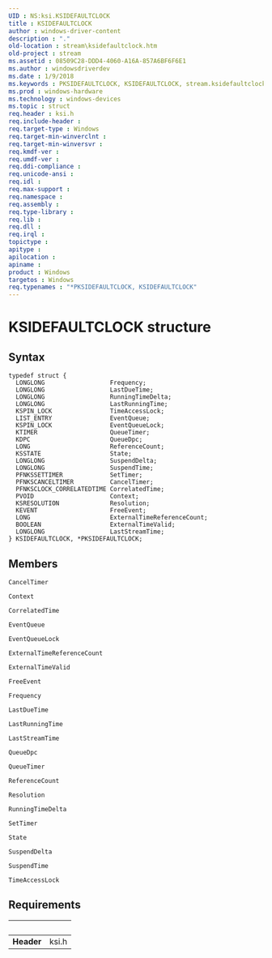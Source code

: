 ```yaml
---
UID : NS:ksi.KSIDEFAULTCLOCK
title : KSIDEFAULTCLOCK
author : windows-driver-content
description : "."
old-location : stream\ksidefaultclock.htm
old-project : stream
ms.assetid : 08509C28-DDD4-4060-A16A-857A6BF6F6E1
ms.author : windowsdriverdev
ms.date : 1/9/2018
ms.keywords : PKSIDEFAULTCLOCK, KSIDEFAULTCLOCK, stream.ksidefaultclock, KSIDEFAULTCLOCK structure [Streaming Media Devices], ksi/PKSIDEFAULTCLOCK, PKSIDEFAULTCLOCK structure pointer [Streaming Media Devices], ksi/KSIDEFAULTCLOCK, *PKSIDEFAULTCLOCK
ms.prod : windows-hardware
ms.technology : windows-devices
ms.topic : struct
req.header : ksi.h
req.include-header : 
req.target-type : Windows
req.target-min-winverclnt : 
req.target-min-winversvr : 
req.kmdf-ver : 
req.umdf-ver : 
req.ddi-compliance : 
req.unicode-ansi : 
req.idl : 
req.max-support : 
req.namespace : 
req.assembly : 
req.type-library : 
req.lib : 
req.dll : 
req.irql : 
topictype : 
apitype : 
apilocation : 
apiname : 
product : Windows
targetos : Windows
req.typenames : "*PKSIDEFAULTCLOCK, KSIDEFAULTCLOCK"
---
```


# KSIDEFAULTCLOCK structure


## Syntax
````
typedef struct {
  LONGLONG                  Frequency;
  LONGLONG                  LastDueTime;
  LONGLONG                  RunningTimeDelta;
  LONGLONG                  LastRunningTime;
  KSPIN_LOCK                TimeAccessLock;
  LIST_ENTRY                EventQueue;
  KSPIN_LOCK                EventQueueLock;
  KTIMER                    QueueTimer;
  KDPC                      QueueDpc;
  LONG                      ReferenceCount;
  KSSTATE                   State;
  LONGLONG                  SuspendDelta;
  LONGLONG                  SuspendTime;
  PFNKSSETTIMER             SetTimer;
  PFNKSCANCELTIMER          CancelTimer;
  PFNKSCLOCK_CORRELATEDTIME CorrelatedTime;
  PVOID                     Context;
  KSRESOLUTION              Resolution;
  KEVENT                    FreeEvent;
  LONG                      ExternalTimeReferenceCount;
  BOOLEAN                   ExternalTimeValid;
  LONGLONG                  LastStreamTime;
} KSIDEFAULTCLOCK, *PKSIDEFAULTCLOCK;
````

## Members


`CancelTimer`



`Context`



`CorrelatedTime`



`EventQueue`



`EventQueueLock`



`ExternalTimeReferenceCount`



`ExternalTimeValid`



`FreeEvent`



`Frequency`



`LastDueTime`



`LastRunningTime`



`LastStreamTime`



`QueueDpc`



`QueueTimer`



`ReferenceCount`



`Resolution`



`RunningTimeDelta`



`SetTimer`



`State`



`SuspendDelta`



`SuspendTime`



`TimeAccessLock`




## Requirements
| &nbsp; | &nbsp; |
| ---- |:---- |
| **Header** | ksi.h |